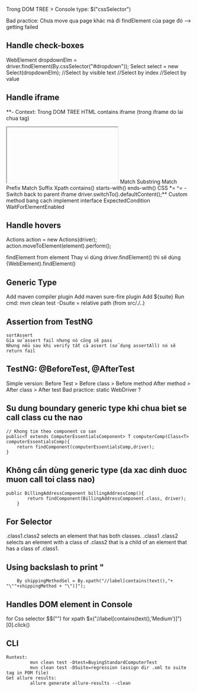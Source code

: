Trong DOM TREE > Console
type: $("cssSelector")

Bad practice: Chưa move qua page khác mà đi findElement của page đó --> getting failed


## Handle check-boxes
WebElement dropdownElm = driver.findElement(By.cssSelector("#dropdown"));
Select select = new Select(dropdownElm);
    //Select by visible text
    //Select by index
    //Select by value

## Handle iframe
**- Context: Trong DOM TREE HTML contains iframe (trong iframe do lai chua tag)

<iframe> </iframe>
Match Substring Match Prefix Match Suffix Xpath contains() starts-with() ends-with() CSS *= ^= - Switch back to parent iframe driver.switchTo().defaultContent();**
Custom method bang cach implement interface ExpectedCondition
WaitForElementEnabled

## Handle hovers
Actions action = new Actions(driver);
action.moveToElement(element).perform();


findElement from element
Thay vì dùng driver.findElement() thì sẽ dùng {WebElement}.findElement()

## Generic Type
Add maven compiler plugin
Add maven sure-fire plugin
Add <suiteXmlFile>${suite}</suiteXmlFile>
Run cmd: mvn clean test -Dsuite = relative path (from src/./..)



## Assertion from TestNG
    sortAssert
    Gỉa sử assert fail nhưng nó cũng sẽ pass
    Nhưng nếu sau khi verify tất cả assert (sử dụng assertAll) nó sẽ return fail

## TestNG: @BeforeTest, @AfterTest
Simple version: Before Test > Before class > Before method
                After method > After class > After test
Bad practice: static WebDriver ?

## Su dung boundary generic type khi chua biet se call class cu the nao
    // Khong tim theo component co san
    public<T extends ComputerEssentialsComponent> T computerComp(Class<T> computerEssentialsComp){
        return findComponent(computerEssentialsComp,driver);
    }

## Không cần dùng generic type (da xac dinh duoc muon call toi class nao) 
    public BillingAddressComponent billingAddressComp(){
            return findComponent(BillingAddressComponent.class, driver);
        }

## For Selector
.class1.class2 selects an element that has both classes.
.class1 .class2 selects an element with a class of .class2 that is a child of an element that has a class of .class1.

## Using backslash to print "
        By shippingMethodSel = By.xpath("//label[contains(text(),"+ "\""+shippingMethod + "\")]");

## Handles DOM element in Console
for Css selector $$("")
for xpath $x("//label[contains(text(),'Medium')]")[0].click()

## CLI
    Runtest: 
             mvn clean test -Dtest=BuyingStandardComputerTest
             mvn clean test -DSuite=regression (assign dir .xml to suite tag in POM file)
    Get allure results: 
             allure generate allure-results --clean

